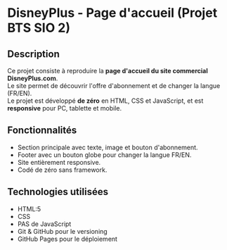 # DisneyPlus - Page d'accueil (Projet BTS SIO 2)

## Description
Ce projet consiste à reproduire la **page d'accueil du site commercial DisneyPlus.com**.  
Le site permet de découvrir l'offre d'abonnement et de changer la langue (FR/EN).  
Le projet est développé **de zéro** en HTML, CSS et JavaScript, et est **responsive** pour PC, tablette et mobile.

## Fonctionnalités
- Section principale avec texte, image et bouton d'abonnement.
- Footer avec un bouton globe pour changer la langue FR/EN.
- Site entièrement responsive.
- Codé de zéro sans framework.

## Technologies utilisées
- HTML:5
- CSS
- PAS de JavaScript 
- Git & GitHub pour le versioning
- GitHub Pages pour le déploiement
